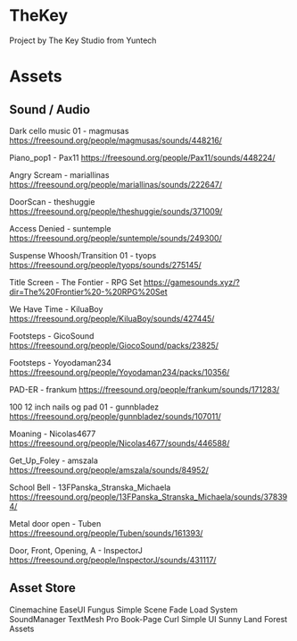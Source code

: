 # TheKey
Project by The Key Studio from Yuntech


# Assets
## Sound / Audio
Dark cello music 01 - magmusas
https://freesound.org/people/magmusas/sounds/448216/

Piano_pop1 - Pax11
https://freesound.org/people/Pax11/sounds/448224/

Angry Scream - mariallinas
https://freesound.org/people/mariallinas/sounds/222647/

DoorScan - theshuggie
https://freesound.org/people/theshuggie/sounds/371009/

Access Denied - suntemple
https://freesound.org/people/suntemple/sounds/249300/

Suspense Whoosh/Transition 01 - tyops
https://freesound.org/people/tyops/sounds/275145/

Title Screen - The Fontier - RPG Set
https://gamesounds.xyz/?dir=The%20Frontier%20-%20RPG%20Set

We Have Time - KiluaBoy
https://freesound.org/people/KiluaBoy/sounds/427445/

Footsteps - GicoSound
https://freesound.org/people/GiocoSound/packs/23825/

Footsteps - Yoyodaman234
https://freesound.org/people/Yoyodaman234/packs/10356/

PAD-ER - frankum
https://freesound.org/people/frankum/sounds/171283/

 100 12 inch nails og pad 01 - gunnbladez
https://freesound.org/people/gunnbladez/sounds/107011/

Moaning - Nicolas4677
https://freesound.org/people/Nicolas4677/sounds/446588/

Get_Up_Foley - amszala
https://freesound.org/people/amszala/sounds/84952/

School Bell - 13FPanska_Stranska_Michaela
https://freesound.org/people/13FPanska_Stranska_Michaela/sounds/378394/

Metal door open - Tuben
https://freesound.org/people/Tuben/sounds/161393/

Door, Front, Opening, A - InspectorJ
https://freesound.org/people/InspectorJ/sounds/431117/

## Asset Store
Cinemachine
EaseUI
Fungus
Simple Scene Fade Load System
SoundManager
TextMesh Pro
Book-Page Curl
Simple UI
Sunny Land Forest Assets